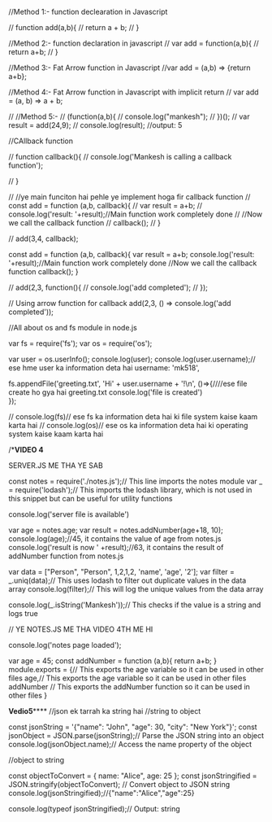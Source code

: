 //Method 1:- function declearation in Javascript

// function add(a,b){
//     return a + b;
// }


//Method 2:- function declaration in javascript
// var add = function(a,b){
//     return a+b;
// }

//Method 3:- Fat Arrow function in Javascript
//var add = (a,b) => {return a+b};

//Method 4:- Fat Arrow function in Javascript with implicit return
// var add = (a, b) => a + b;

// //Method 5:- 
// (function(a,b){
//     console.log("mankesh");
// })();
// var result = add(24,9);
// console.log(result); //output: 5



//CAllback function


// function callback(){
//     console.log('Mankesh is calling a callback function');

// }

// //ye main funciton hai pehle ye implement hoga fir callback function
// const add = function (a,b, callback){
//     var result = a+b;
//     console.log('result: '+result);//Main function work completely done
//     //Now we call the callback function
//     callback();
// }

// add(3,4, callback);




const add = function (a,b, callback){
    var result = a+b;
    console.log('result: '+result);//Main function work completely done
    //Now we call the callback function
    callback();
}

// add(2,3, function(){
//     console.log('add completed');
// });

// Using arrow function for callback
add(2,3, () => console.log('add completed'));





//All about os and fs module in node.js

var fs = require('fs');
var os = require('os');

var user = os.userInfo();
console.log(user);
console.log(user.username);// ese hme user ka information deta hai username: 'mk518',

fs.appendFile('greeting.txt', 'Hi' + user.username + '!\n', ()=>{////ese file create ho gya hai greeting.txt
    console.log('file is created')   
}); 

// console.log(fs)// ese fs ka information deta hai ki file system kaise kaam karta hai
// console.log(os)// ese os ka information deta hai ki operating system kaise kaam karta hai




/***************************VIDEO 4**************************

SERVER.JS ME THA YE SAB

const notes = require('./notes.js');// This line imports the notes module
var _ = require('lodash');// This imports the lodash library, which is not used in this snippet but can be useful for utility functions

console.log('server file is available')

var age = notes.age;
var result = notes.addNumber(age+18, 10);
console.log(age);//45, it contains the value of age from notes.js
console.log('result is now ' +result);//63, it contains the result of addNumber function from notes.js

var data = ["Person", "Person", 1,2,1,2, 'name', 'age', '2'];
var filter = _.uniq(data);// This uses lodash to filter out duplicate values in the data array
console.log(filter);// This will log the unique values from the data array

console.log(_.isString('Mankesh'));// This checks if the value is a string and logs true

// YE NOTES.JS ME THA VIDEO 4TH ME HI

console.log('notes page loaded');

var age = 45;
const addNumber = function (a,b){
    return a+b;
}
module.exports = {// This exports the age variable so it can be used in other files
    age,// This exports the age variable so it can be used in other files
    addNumber // This exports the addNumber function so it can be used in other files
}


******************Vedio5**********************
//json ek tarrah ka string hai
//string to object 

const jsonString = '{"name": "John", "age": 30, "city": "New York"}';
const jsonObject = JSON.parse(jsonString);// Parse the JSON string into an object
console.log(jsonObject.name);// Access the name property of the object

//object to string 

const objectToConvert = { name: "Alice", age: 25 };
const jsonStringified = JSON.stringify(objectToConvert); // Convert object to JSON string
console.log(jsonStringified);//{"name":"Alice","age":25}

console.log(typeof jsonStringified);// Output: string